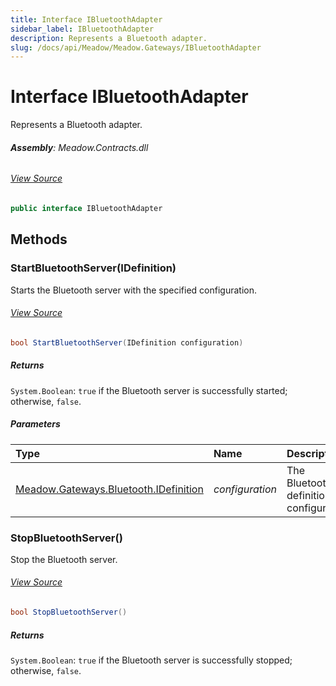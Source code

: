 ```yaml
---
title: Interface IBluetoothAdapter
sidebar_label: IBluetoothAdapter
description: Represents a Bluetooth adapter.
slug: /docs/api/Meadow/Meadow.Gateways/IBluetoothAdapter
---
```

# Interface IBluetoothAdapter
Represents a Bluetooth adapter.

###### **Assembly**: Meadow.Contracts.dll
###### [View Source](https://github.com/WildernessLabs/Meadow.Contracts.git/blob/develop/Source/Meadow.Contracts/Gateways/Bluetooth/IBluetoothAdapter.cs#L8)
```csharp title="Declaration"
public interface IBluetoothAdapter
```
## Methods
### StartBluetoothServer(IDefinition)
Starts the Bluetooth server with the specified configuration.
###### [View Source](https://github.com/WildernessLabs/Meadow.Contracts.git/blob/develop/Source/Meadow.Contracts/Gateways/Bluetooth/IBluetoothAdapter.cs#L15)
```csharp title="Declaration"
bool StartBluetoothServer(IDefinition configuration)
```

##### Returns

`System.Boolean`: `true` if the Bluetooth server is successfully started; otherwise, `false`.
##### Parameters

| Type | Name | Description |
|:--- |:--- |:--- |
| [Meadow.Gateways.Bluetooth.IDefinition](../Meadow.Gateways.Bluetooth/IDefinition) | *configuration* | The Bluetooth definition configuration. |

### StopBluetoothServer()
Stop the Bluetooth server.
###### [View Source](https://github.com/WildernessLabs/Meadow.Contracts.git/blob/develop/Source/Meadow.Contracts/Gateways/Bluetooth/IBluetoothAdapter.cs#L21)
```csharp title="Declaration"
bool StopBluetoothServer()
```

##### Returns

`System.Boolean`: `true` if the Bluetooth server is successfully stopped; otherwise, `false`.
